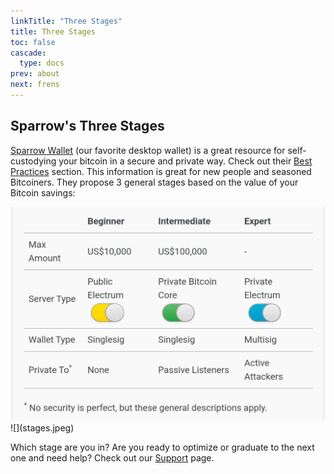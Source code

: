 ```yaml
---
linkTitle: "Three Stages"
title: Three Stages
toc: false
cascade:
  type: docs
prev: about
next: frens
---
```


## Sparrow's Three Stages

[Sparrow Wallet](https://sparrowwallet.com/) (our favorite desktop wallet) is a great resource for self-custodying your bitcoin in a secure and private way. Check out their [Best Practices](https://sparrowwallet.com/docs/best-practices.html) section. This information is great for new people and seasoned Bitcoiners.  They propose 3 general stages based on the value of your Bitcoin savings:

<center>
  <img src="stages.jpeg" alt="Stages" width="500"/>
</center>
![](stages.jpeg)

Which stage are you in? Are you ready to optimize or graduate to the next one and need help? Check out our [Support](/support) page.

